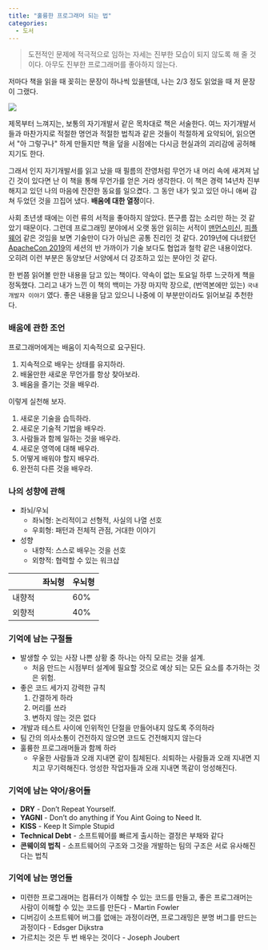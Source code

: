```yaml
---
title: "훌륭한 프로그래머 되는 법"
categories:
  - 도서
---
```


> 도전적인 문제에 적극적으로 임하는 자세는 진부한 모습이 되지 않도록 해 줄 것이다. 아무도 진부한 프로그래머를 좋아하지 않는다.

저마다 책을 읽을 때 꽂히는 문장이 하나씩 있을텐데, 나는 2/3 정도 읽었을 때 저 문장이 그랬다.

![](https://www.hanbit.co.kr/data/books/B6121418991_l.jpg)

제목부터 느껴지는, 보통의 자기개발서 같은 목차대로 책은 서술한다. 여느 자기개발서들과 마찬가지로 적절한 명언과 적절한 법칙과 같은 것들이 적절하게 요약되어, 읽으면서 "아 그렇구나" 하게 만들지만 책을 덮을 시점에는 다시금 현실과의 괴리감에 공허해 지기도 한다.

그래서 인지 자기개발서를 읽고 났을 때 필름의 잔영처럼 무언가 내 머리 속에 새겨져 남긴 것이 있다면 난 이 책을 통해 무언가를 얻은 거라 생각한다. 이 책은 경력 14년차 진부 해지고 있던 나의 마음에 잔잔한 동요를 일으켰다. 그 동안 내가 잊고 있던 아니 애써 감쳐 두었던 것을 끄집어 냈다. **배움에 대한 열정**이다.

사회 초년생 때에는 이런 류의 서적을 좋아하지 않았다. 뜬구름 잡는 소리만 하는 것 같았기 때문이다. 그런데 프로그래밍 분야에서 오랫 동안 읽히는 서적이 [맨먼스미신](http://www.yes24.com/Product/Goods/16928943), [피플웨어](http://www.yes24.com/Product/Goods/13657193?Acode=101) 같은 것임을 보면 기술만이 다가 아님은 공통 진리인 것 같다. 2019년에 다녀왔던 [ApacheCon 2019](https://apachecon.com/acna19/)의 세션의 반 가까이가 기술 보다도 협업과 철학 같은 내용이었다. 오히려 이런 부분은 동양보단 서양에서 더 강조하고 있는 분야인 것 같다.

한 번쯤 읽어볼 만한 내용을 담고 있는 책이다. 약속이 없는 토요일 하루 느긋하게 책을 정독했다. 그리고 내가 느낀 이 책의 백미는 가장 마지막 장으로, (번역본에만 있는) `국내 개발자 이야기` 였다. 좋은 내용을 담고 있으니 나중에 이 부분만이라도 읽어보길 추천한다.

### 배움에 관한 조언 

프로그래머에게는 배움이 지속적으로 요구된다.
1. 지속적으로 배우는 상태를 유지하라.
1. 배울만한 새로운 무언가를 항상 찾아보라.
1. 배움을 즐기는 것을 배우라.

이렇게 실천해 보자.
1. 새로운 기술을 습득하라.
1. 새로운 기술적 기법을 배우라.
1. 사람들과 함께 일하는 것을 배우라.
1. 새로운 영역에 대해 배우라.
1. 어떻게 배워야 할지 배우라.
1. 완전히 다른 것을 배우라.

### 나의 성향에 관해

- 좌뇌/우뇌
  - 좌뇌형: 논리적이고 선형적, 사실의 나열 선호
  - 우회형: 패턴과 전체적 관점, 거대한 이야기
- 성향
  - 내향적: 스스로 배우는 것을 선호
  - 외향적: 협력할 수 있는 워크샵

| |좌뇌형|우뇌형|
|---|---|---|
|내향적| |60%|
|외향적| |40%|

### 기억에 남는 구절들

- 발생할 수 있는 사장 나쁜 상황 중 하나는 아직 모르는 것을 설계.
  - 처음 만드는 시점부터 설계에 필요할 것으로 예상 되는 모든 요소를 추가하는 것은 위험.
- 좋은 코드 세가지 강력한 규칙
  1. 간결하게 하라
  1. 머리를 쓰라
  1. 변하지 않는 것은 없다
- 개발과 테스트 사이에 인위적인 단절을 만들어내지 않도록 주의하라
- 팀 간의 의사소통이 건전하지 않으면 코드도 건전해지지 않는다
- 훌륭한 프로그래머들과 함께 하라
  - 우울한 사람들과 오래 지내면 같이 침체된다. 쇠퇴하는 사람들과 오래 지내면 지치고 무기력해진다. 엉성한 작업자들과 오래 지내면 똑같이 엉성해진다.

### 기억에 남는 약어/용어들

- **DRY** - Don’t Repeat Yourself.
- **YAGNI** - Don’t do anything if You Aint Going to Need It.
- **KISS** - Keep It Simple Stupid
- **Technical Debt** - 소프트웨어를 빠르게 출시하는 결정은 부채와 같다
- **콘웨이의 법칙** - 소프트웨어의 구조와 그것을 개발하는 팀의 구조은 서로 유사해진다는 법칙

### 기억에 남는 명언들

- 미련한 프로그래머는 컴퓨터가 이해할 수 있는 코드를 만들고, 좋은 프로그래머는 사람이 이해할 수 있는 코드를 만든다 - Martin Fowler
- 디버깅이 소프트웨어 버그를 없애는 과정이라면, 프로그래밍은 분명 버그를 만드는 과정이다 - Edsger Dijkstra
- 가르치는 것은 두 번 배우는 것이다 - Joseph Joubert
